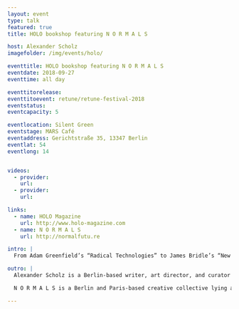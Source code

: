 ```yaml
---
layout: event
type: talk
featured: true
title: HOLO bookshop featuring N O R M A L S

host: Alexander Scholz
imagefolder: /img/events/holo/

eventtitle: HOLO bookshop featuring N O R M A L S
eventdate: 2018-09-27
eventtime: all day

eventtitorelease:
eventtitoevent: retune/retune-festival-2018
eventstatus:
eventcapacity: 5

eventlocation: Silent Green
eventstage: MARS Café
eventaddress: Gerichtstraße 35, 13347 Berlin
eventlat: 54
eventlong: 14


videos:
  - provider:
    url:
  - provider:
    url:

links:
  - name: HOLO Magazine
    url: http://www.holo-magazine.com
  - name: N O R M A L S
    url: http://normalfutu.re

intro: |
  From Adam Greenfield’s “Radical Technologies” to James Bridle’s “New Dark Age” – the makers of HOLO, a periodical on art, science, and technology, provide festival context with select printed matter and current ‘further reading’ favourites. Special guest: design fiction connoisseurs N O R M A L S will be on site to AxiDraw sardonic techno-futures.

outro: |
  Alexander Scholz is a Berlin-based writer, art director, and curator interested in interdisciplinary practice, artistic research, and how tools and technologies inform creative processes. He is the founder and creative director of HOLO, a periodical about emerging trajectories in art, science, and technology, and contributing editor at CreativeApplications.Net, the associated online resource on digital art and design. Beyond producing content within editorial frameworks, Alexander has developed a variety of programming for festivals such as ACT (Gwangju), Mapping (Geneva), MUTEK (Montréal), Resonate (Belgrade), and OFFF (Barcelona).

  N O R M A L S is a Berlin and Paris-based creative collective lying at the intersection of design and fiction. A mix of the visual, literary, prototypical, and functional, their output creates a rich narrative universe and to some, an anticipated future. The collective has been noted for its work on augmented reality fashion, shown internationally from the NY Fashion Week, to The National Taiwan Museum of Fine Arts, speculative public talks, and an eponymous graphic novel series distributed worldwide.

---
```

